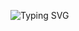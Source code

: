 ![Typing SVG](https://readme-typing-svg.herokuapp.com?size=30&color=C9EDFA&center=true&vCenter=true&width=500&lines=NHANLE+developer+%3C3;Lập+trình+%3C3)
